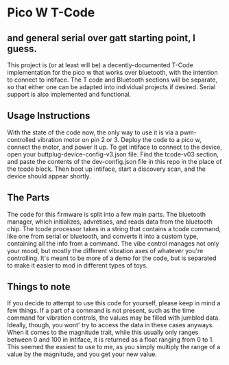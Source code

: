 # Pico W T-Code
## and general serial over gatt starting point, I guess.

This project is (or at least will be) a decently-documented T-Code implementation for the pico w that works over bluetooth, with the intention to connect to intiface. The T code and Bluetooth sections will be separate, so that either one can be adapted into individual projects if desired. Serial support is also implemented and functional.

## Usage Instructions
With the state of the code now, the only way to use it is via a pwm-controlled vibration motor on pin 2 or 3. Deploy the code to a pico w, connect the motor, and power it up. To get intiface to connect to the device, open your buttplug-device-config-v3.json file. Find the tcode-v03 section, and paste the contents of the dev-config.json file in this repo in the place of the tcode block. Then boot up intiface, start a discovery scan, and the device should appear shortly.

## The Parts
The code for this firmware is split into a few main parts. The bluetooth manager, which initializes, advretises, and reads data from the bluetooth chip. The tcode processor takes in a string that contains a tcode command, like one from serial or bluetooth, and converts it into a custom type, containing all the info from a command. The vibe control manages not only your mood, but mostly the different vibration axes of whatever you're controlling. It's meant to be more of a demo for the code, but is separated to make it easier to mod in different types of toys.

## Things to note
If you decide to attempt to use this code for yourself, please keep in mind a few things. If a part of a command is not present, such as the time command for vibration controls, the values may be filled with jumbled data. Ideally, though, you wont' try to access the data in these cases anyways. When it comes to the magnitude trait, while this usually only ranges between 0 and 100 in intiface, it is returned as a float ranging from 0 to 1. This seemed the easiest to use to me, as you simply multiply the range of a value by the magnitude, and you get your new value.